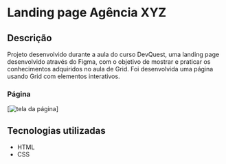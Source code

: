 # Landing page Agência XYZ
## Descrição
Projeto desenvolvido durante a aula do curso DevQuest, uma landing page desenvolvido através do Figma, com o objetivo de mostrar e praticar os conhecimentos adquiridos no aula de Grid.
Foi desenvolvida uma página usando Grid com elementos interativos.
### Página
[<img src="./Animação-landing- page-com-grid.gif" alt="tela da página">]
## Tecnologias utilizadas
- HTML
- CSS
